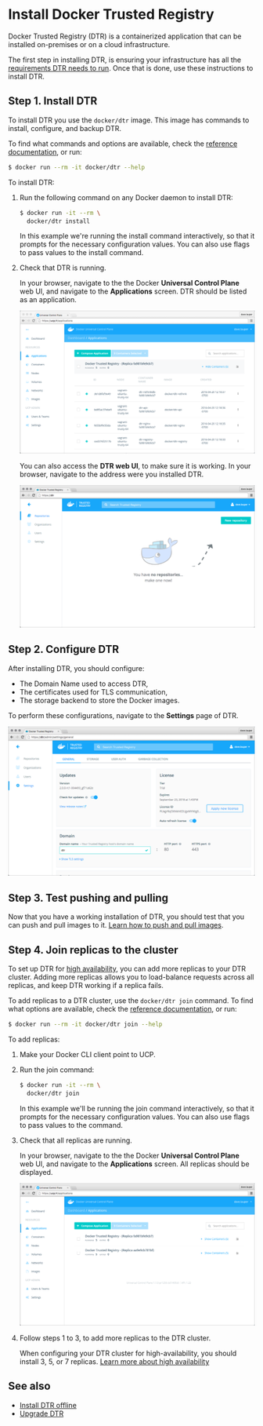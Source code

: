 <!--[metadata]>
+++
aliases = [ "/docker-trusted-registry/install/dtr-ami-byol-launch/",
            "/docker-trusted-registry/install/dtr-ami-bds-launch/",
            "/docker-trusted-registry/install/dtr-vhd-azure/"]
title = "Install Docker Trusted Registry"
description = "Learn how to install Docker Trusted Registry for production."
keywords = ["docker, dtr, registry, install"]
[menu.main]
parent="workw_dtr_install"
identifier="dtr_install_production"
weight=20
+++
<![end-metadata]-->


# Install Docker Trusted Registry

Docker Trusted Registry (DTR) is a containerized application that can be
installed on-premises or on a cloud infrastructure.

The first step in installing DTR, is ensuring your
infrastructure has all the [requirements DTR needs to run](system-requirements).
Once that is done, use these instructions to install DTR.


## Step 1. Install DTR

To install DTR you use the `docker/dtr` image. This image has commands to
install, configure, and backup DTR.

To find what commands and options are available, check the
[reference documentation](../reference/install.md), or run:

```bash
$ docker run --rm -it docker/dtr --help
```

To install DTR:

1. Run the following command on any Docker daemon to install DTR:

    ```bash
    $ docker run -it --rm \
      docker/dtr install
    ```

    In this example we're running the install command interactively, so that it
    prompts for the necessary configuration values.
    You can also use flags to pass values to the install command.

2. Check that DTR is running.

    In your browser, navigate to the the Docker **Universal Control Plane**
    web UI, and navigate to the **Applications** screen. DTR should be listed
    as an application.

    ![](../images/install-dtr-1.png)

    You can also access the **DTR web UI**, to make sure it is working. In your
    browser, navigate to the address were you installed DTR.

    ![](../images/install-dtr-2.png)


## Step 2. Configure DTR

After installing DTR, you should configure:

  * The Domain Name used to access DTR,
  * The certificates used for TLS communication,
  * The storage backend to store the Docker images.

  To perform these configurations, navigate to the **Settings** page of DTR.

  ![](../images/install-dtr-3.png)

## Step 3. Test pushing and pulling

Now that you have a working installation of DTR, you should test that you can
push and pull images to it.
[Learn how to push and pull images](../repos-and-images/push-and-pull-images.md).

## Step 4. Join replicas to the cluster

To set up DTR for [high availability](../high-availability/high-availability.md),
you can add more replicas to your DTR cluster. Adding more replicas allows you
to load-balance requests across all replicas, and keep DTR working if a
replica fails.

To add replicas to a DTR cluster, use the `docker/dtr join` command. To find
what options are available, check the
[reference documentation](../reference/join.md), or run:

```bash
$ docker run --rm -it docker/dtr join --help
```

To add replicas:

1. Make your Docker CLI client point to UCP.

2. Run the join command:

    ```bash
    $ docker run -it --rm \
      docker/dtr join
    ```

    In this example we'll be running the join command interactively, so that it
    prompts for the necessary configuration values.
    You can also use flags to pass values to the command.

3. Check that all replicas are running.

    In your browser, navigate to the the Docker **Universal Control Plane**
    web UI, and navigate to the **Applications** screen. All replicas should
    be displayed.

    ![](../images/install-dtr-4.png)

4. Follow steps 1 to 3, to add more replicas to the DTR cluster.

    When configuring your DTR cluster for high-availability, you should install
    3, 5, or 7 replicas.
    [Learn more about high availability](../high-availability/high-availability.md)

## See also

* [Install DTR offline](install-dtr-offline.md)
* [Upgrade DTR](upgrade/upgrade-major.md)
